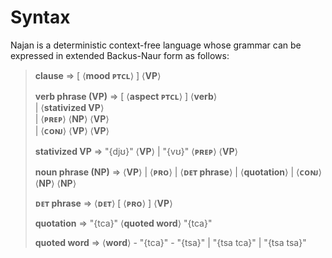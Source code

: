 # Syntax

Najan is a deterministic context-free language whose grammar can be expressed in
extended Backus-Naur form as follows:

> <lhs>**clause** ⇒</lhs> [ ⟨**mood ᴘᴛᴄʟ**⟩ ] ⟨**VP**⟩
>
> <lhs>**verb phrase (VP)** ⇒</lhs> [ ⟨**aspect ᴘᴛᴄʟ**⟩ ] ⟨**verb**⟩
> <br>
> <lhs>|</lhs> ⟨**stativized VP**⟩
> <br>
> <lhs>|</lhs> ⟨**ᴘʀᴇᴘ**⟩ ⟨**NP**⟩ ⟨**VP**⟩
> <br>
> <lhs>|</lhs> ⟨**ᴄᴏɴᴊ**⟩ ⟨**VP**⟩ ⟨**VP**⟩
>
> <lhs>**stativized VP** ⇒</lhs> "{djʊ}" ⟨**VP**⟩ | "{vʊ}" ⟨**ᴘʀᴇᴘ**⟩ ⟨**VP**⟩
>
> <lhs>**noun phrase (NP)** ⇒</lhs> ⟨**VP**⟩ | ⟨**ᴘʀᴏ**⟩ | ⟨**ᴅᴇᴛ phrase**⟩ | ⟨**quotation**⟩ | ⟨**ᴄᴏɴᴊ**⟩ ⟨**NP**⟩ ⟨**NP**⟩
>
> <lhs>**ᴅᴇᴛ phrase** ⇒</lhs> ⟨**ᴅᴇᴛ**⟩ [ ⟨**ᴘʀᴏ**⟩ ] ⟨**VP**⟩
>
> <lhs>**quotation** ⇒</lhs> "{tca}" ⟨**quoted word**⟩ "{tca}"
>
> <lhs>**quoted word** ⇒</lhs> ⟨**word**⟩ - "{tca}" - "{tsa}" | "{tsa tca}" | "{tsa tsa}"
